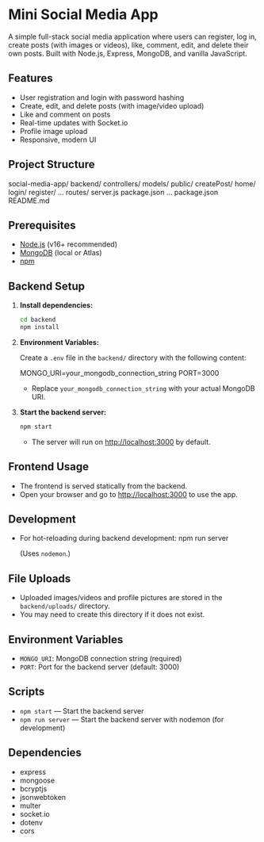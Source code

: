 # Mini Social Media App

A simple full-stack social media application where users can register, log in, create posts (with images or videos), like, comment, edit, and delete their own posts. Built with Node.js, Express, MongoDB, and vanilla JavaScript.

## Features

- User registration and login with password hashing
- Create, edit, and delete posts (with image/video upload)
- Like and comment on posts
- Real-time updates with Socket.io
- Profile image upload
- Responsive, modern UI

## Project Structure

social-media-app/
  backend/
    controllers/
    models/
    public/
      createPost/
      home/
      login/
      register/
      ...
    routes/
    server.js
    package.json
    ...
  package.json
  README.md

## Prerequisites

- [Node.js](https://nodejs.org/) (v16+ recommended)
- [MongoDB](https://www.mongodb.com/) (local or Atlas)
- [npm](https://www.npmjs.com/)


## Backend Setup

1. **Install dependencies:**
   ```bash
   cd backend
   npm install

2. **Environment Variables:**

   Create a `.env` file in the `backend/` directory with the following content:

   MONGO_URI=your_mongodb_connection_string
   PORT=3000

   - Replace `your_mongodb_connection_string` with your actual MongoDB URI.

3. **Start the backend server:**
   ```bash
   npm start
   ```
   - The server will run on [http://localhost:3000](http://localhost:3000) by default.


## Frontend Usage

- The frontend is served statically from the backend.
- Open your browser and go to [http://localhost:3000](http://localhost:3000) to use the app.

## Development

- For hot-reloading during backend development:
  npm run server

  (Uses `nodemon`.)



## File Uploads

- Uploaded images/videos and profile pictures are stored in the `backend/uploads/` directory.
- You may need to create this directory if it does not exist.

## Environment Variables

- `MONGO_URI`: MongoDB connection string (required)
- `PORT`: Port for the backend server (default: 3000)



## Scripts

- `npm start` — Start the backend server
- `npm run server` — Start the backend server with nodemon (for development)


## Dependencies

- express
- mongoose
- bcryptjs
- jsonwebtoken
- multer
- socket.io
- dotenv
- cors


